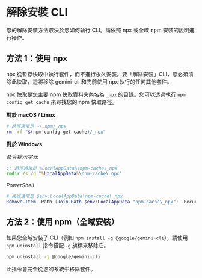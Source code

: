 # 解除安裝 CLI

您的解除安裝方法取決於您如何執行 CLI。請依照 npx 或全域 npm 安裝的說明進行操作。

## 方法 1：使用 npx

npx 從暫存快取中執行套件，而不進行永久安裝。要「解除安裝」CLI，您必須清除此快取，這將移除 gemini-cli 和先前使用 npx 執行的任何其他套件。

npx 快取是您主要 npm 快取資料夾內名為 `_npx` 的目錄。您可以透過執行 `npm config get cache` 來尋找您的 npm 快取路徑。

**對於 macOS / Linux**

```bash
# 路徑通常是 ~/.npm/_npx
rm -rf "$(npm config get cache)/_npx"
```

**對於 Windows**

_命令提示字元_

```cmd
:: 路徑通常是 %LocalAppData%\npm-cache\_npx
rmdir /s /q "%LocalAppData%\npm-cache\_npx"
```

_PowerShell_

```powershell
# 路徑通常是 $env:LocalAppData\npm-cache\_npx
Remove-Item -Path (Join-Path $env:LocalAppData "npm-cache\_npx") -Recurse -Force
```

## 方法 2：使用 npm（全域安裝）

如果您全域安裝了 CLI（例如 `npm install -g @google/gemini-cli`），請使用 `npm uninstall` 指令搭配 `-g` 旗標來移除它。

```bash
npm uninstall -g @google/gemini-cli
```

此指令會完全從您的系統中移除套件。
